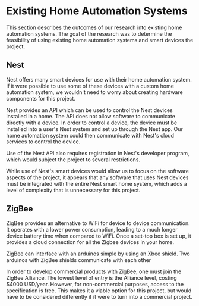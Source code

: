 # Existing Home Automation Systems

This section describes the outcomes of our research into existing home automation systems.
The goal of the research was to determine the feasibility of using  existing 
home automation systems and smart devices the project.

## Nest

Nest offers many smart devices for use with their home automation system. If it were 
possible to use some of these devices with a custom home automation system, we wouldn't 
need to worry about creating hardware components for this project.

Nest provides an API which can be used to control the Nest devices installed in a home.
The API does not allow software to communicate directly with a device. In order to control
a device, the device must be installed into a user's Nest system and set up through the 
Nest app. Our home automation system could then communicate with Nest's cloud services
to control the device.

Use of the Nest API also requires registration in Nest's developer program, which
would subject the project to several restrictions.

While use of Nest's smart devices would allow us to focus on the software aspects of 
the project, it appears that any software that uses Nest devices must be integrated 
with the entire Nest smart home system, which adds a level of complexity that is 
unnecessary for this project.

## ZigBee

ZigBee provides an alternative to WiFi for device to device communication.  It operates
with a lower power consumption, leading to a much longer device battery time when compared
to WiFi. Once a set-top box is set up, it provides a cloud connection for all the Zigbee 
devices in your home.

ZigBee can interface with an arduinos simple by using an Xbee shield. Two arduinos with ZigBee
shields communicate with each other 

In order to develop commercial products with ZigBee, one must join the ZigBee Alliance. The
lowest level of entry is the Alliance level, costing $4000 USD/year. However, for non-commercial
purposes, access to the specification is free. This makes it a viable option for this project,
but would have to be considered differently if it were to turn into a commercial project.
